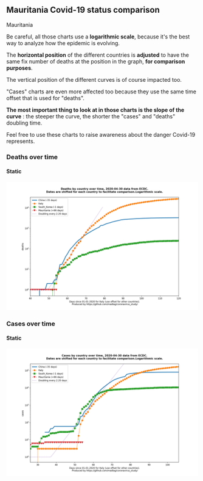 ## Mauritania Covid-19 status comparison 

Mauritania



Be careful, all those charts use a **logarithmic scale**, because it's the best way to analyze how the epidemic is evolving.
 
The **horizontal position** of the different countries is **adjusted** to have the same fix number of deaths at the position in the graph, **for comparison purposes**.

The vertical position of the different curves is of course impacted too.

"Cases" charts are even more affected too because they use the same time offset that is used for "deaths".

**The most important thing to look at in those charts is the slope of the curve** : the steeper the curve, the shorter the "cases" and "deaths" doubling time.

Feel free to use these charts to raise awareness about the danger Covid-19 represents. 


 
### Deaths over time
 
#### Static
![Mauritania covid-19 deaths static chart](https://raw.githubusercontent.com/madlag/coronavirus_study/master/notebooks/graphs/2020-04-30/countries/Mauritania/2020-04-30_Mauritania_deaths.png "Mauritania covid-19 deaths static chart")   

 
### Cases over time
 
#### Static
![Mauritania covid-19 cases static chart](https://raw.githubusercontent.com/madlag/coronavirus_study/master/notebooks/graphs/2020-04-30/countries/Mauritania/2020-04-30_Mauritania_cases.png "Mauritania covid-19 cases static chart")   


